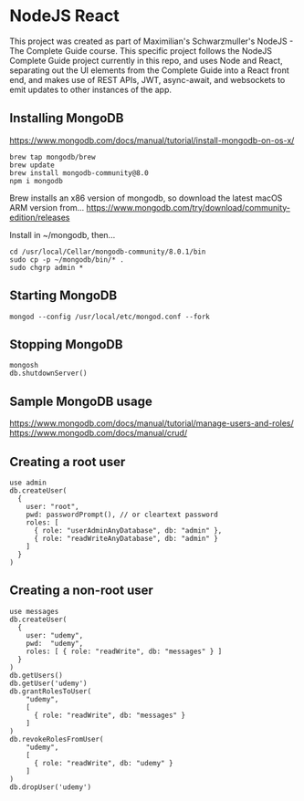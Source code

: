 # NodeJS React

This project was created as part of Maximilian's Schwarzmuller's NodeJS - The Complete Guide course.
This specific project follows the NodeJS Complete Guide project currently in this repo, and uses
Node and React, separating out the UI elements from the Complete Guide into a React front end,
and makes use of REST APIs, JWT, async-await, and websockets to emit updates to other instances
of the app.

## Installing MongoDB

https://www.mongodb.com/docs/manual/tutorial/install-mongodb-on-os-x/

```
brew tap mongodb/brew
brew update
brew install mongodb-community@8.0
npm i mongodb
```

Brew installs an x86 version of mongodb, so download the latest macOS ARM version from...
https://www.mongodb.com/try/download/community-edition/releases

Install in ~/mongodb, then...

```
cd /usr/local/Cellar/mongodb-community/8.0.1/bin
sudo cp -p ~/mongodb/bin/* .
sudo chgrp admin *
```

## Starting MongoDB

```
mongod --config /usr/local/etc/mongod.conf --fork
```

## Stopping MongoDB

```
mongosh
db.shutdownServer()
```

## Sample MongoDB usage

https://www.mongodb.com/docs/manual/tutorial/manage-users-and-roles/
https://www.mongodb.com/docs/manual/crud/

## Creating a root user

```
use admin
db.createUser(
  {
    user: "root",
    pwd: passwordPrompt(), // or cleartext password
    roles: [
      { role: "userAdminAnyDatabase", db: "admin" },
      { role: "readWriteAnyDatabase", db: "admin" }
    ]
  }
)
```

## Creating a non-root user

```
use messages
db.createUser(
  {
    user: "udemy",
    pwd:  "udemy",
    roles: [ { role: "readWrite", db: "messages" } ]
  }
)
db.getUsers()
db.getUser('udemy')
db.grantRolesToUser(
    "udemy",
    [
      { role: "readWrite", db: "messages" }
    ]
)
db.revokeRolesFromUser(
    "udemy",
    [
      { role: "readWrite", db: "udemy" }
    ]
)
db.dropUser('udemy')
```
